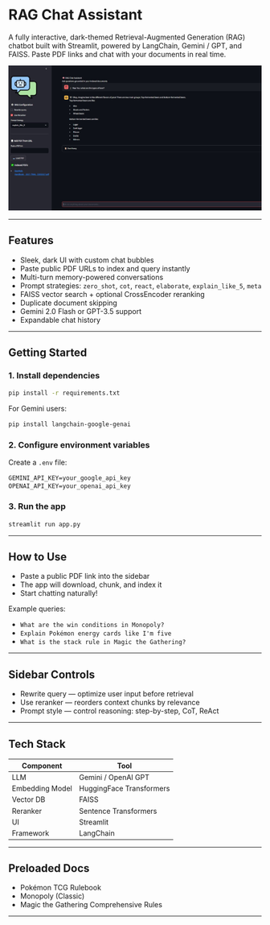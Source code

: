 # RAG Chat Assistant

A fully interactive, dark-themed Retrieval-Augmented Generation (RAG) chatbot built with Streamlit, powered by LangChain, Gemini / GPT, and FAISS. Paste PDF links and chat with your documents in real time.

![UI](images/ui.jpg)

---

## Features

- Sleek, dark UI with custom chat bubbles  
- Paste public PDF URLs to index and query instantly  
- Multi-turn memory-powered conversations  
- Prompt strategies: `zero_shot`, `cot`, `react`, `elaborate`, `explain_like_5`, `meta`  
- FAISS vector search + optional CrossEncoder reranking  
- Duplicate document skipping  
- Gemini 2.0 Flash or GPT-3.5 support  
- Expandable chat history  

---

## Getting Started

### 1. Install dependencies
```bash
pip install -r requirements.txt
```

For Gemini users:
```bash
pip install langchain-google-genai
```

### 2. Configure environment variables

Create a `.env` file:
```env
GEMINI_API_KEY=your_google_api_key
OPENAI_API_KEY=your_openai_api_key
```

### 3. Run the app
```bash
streamlit run app.py
```

---

## How to Use

- Paste a public PDF link into the sidebar  
- The app will download, chunk, and index it  
- Start chatting naturally!

Example queries:
- `What are the win conditions in Monopoly?`
- `Explain Pokémon energy cards like I'm five`
- `What is the stack rule in Magic the Gathering?`

---

## Sidebar Controls

- Rewrite query — optimize user input before retrieval  
- Use reranker — reorders context chunks by relevance  
- Prompt style — control reasoning: step-by-step, CoT, ReAct  

---

## Tech Stack

| Component        | Tool                          |
|------------------|-------------------------------|
| LLM              | Gemini / OpenAI GPT           |
| Embedding Model  | HuggingFace Transformers      |
| Vector DB        | FAISS                         |
| Reranker         | Sentence Transformers         |
| UI               | Streamlit                     |
| Framework        | LangChain                     |

---

## Preloaded Docs

- Pokémon TCG Rulebook  
- Monopoly (Classic)  
- Magic the Gathering Comprehensive Rules  
 
 ---


